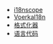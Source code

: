 * [i18nscope](./i18nscope)
* [VoerkaI18n](./voerkai18n)
* [格式化器](./formatters)
* [语言代码](./lang-code)